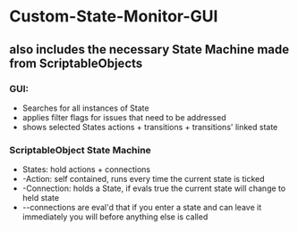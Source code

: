 # Custom-State-Monitor-GUI
## also includes the necessary State Machine made from ScriptableObjects
### GUI:
- Searches for all instances of State
- applies filter flags for issues that need to be addressed
- shows selected States actions + transitions + transitions' linked state
### ScriptableObject State Machine
- States: hold actions + connections
- -Action: self contained, runs every time the current state is ticked
- -Connection: holds a State, if evals true the current state will change to held state
- --connections are eval'd that if you enter a state and can leave it immediately you will before anything else is called

